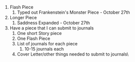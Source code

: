 
1. Flash Piece
	1. Typed out Frankenstein's Monster Piece - October 27th
2. Longer Piece
	1. Saddness Expanded - October 27th
3. Have a piece that I can submit to journals
	1. One short Story piece
	2. One Flash Piece
	3. List of journals for each piece
		1. 10-15 journals each
	4. Cover Letter/other things needed to submit to journals\